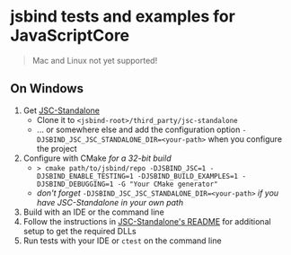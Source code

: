 # jsbind tests and examples for JavaScriptCore

> Mac and Linux not yet supported!

## On Windows

1. Get [JSC-Standalone](https://github.com/iboB/jsc-standalone.git)
    * Clone it to `<jsbind-root>/third_party/jsc-standalone`
    * ... or somewhere else and add the configuration option `-DJSBIND_JSC_JSC_STANDALONE_DIR=<your-path>` when you configure the project
2. Configure with CMake *for a 32-bit build*
    * `> cmake path/to/jsbind/repo -DJSBIND_JSC=1 -DJSBIND_ENABLE_TESTING=1 -DJSBIND_BUILD_EXAMPLES=1 -DJSBIND_DEBUGGING=1 -G "Your CMake generator"`
    * *don't forget* `-DJSBIND_JSC_JSC_STANDALONE_DIR=<your-path>` *if you have JSC-Standalone in your own path*
3. Build with an IDE or the command line
4. Follow the instructions in [JSC-Standalone's README](https://github.com/iboB/jsc-standalone/blob/master/README.md#windows) for additional setup to get the required DLLs
5. Run tests with your IDE or `ctest` on the command line
